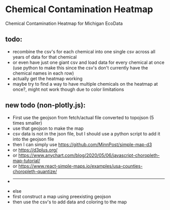 # Chemical Contamination Heatmap
 Chemical Contamination Heatmap for Michigan EcoData

## todo:
* recombine the csv's for each chemical into one single csv across all years of data for that chemical
* or even have just one giant csv and load data for every chemical at once (use python to make this since the csv's don't currently have the chemical names in each row)
* actually get the heatmap working
* maybe try to find a way to have multiple chemicals on the heatmap at once?, might not work though due to color limitations

## new todo (non-plotly.js):
* First use the geojson from fetch/actual file converted to topojson (5 times smaller)
* use that geojson to make the map
* csv data is not in the json file, but I should use a python script to add it into the geojson file
* then I can simply use https://github.com/MinnPost/simple-map-d3 
* or https://d3plus.org/ 
* or https://www.anychart.com/blog/2020/05/06/javascript-choropleth-map-tutorial/
* or https://www.react-simple-maps.io/examples/usa-counties-choropleth-quantize/
* ____
* else
* first construct a map using preexisting geojson
* then use the csv's to add data and coloring to the map
